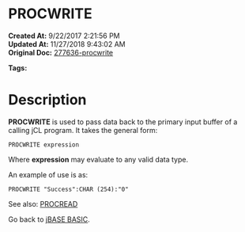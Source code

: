 # PROCWRITE

**Created At:** 9/22/2017 2:21:56 PM  
**Updated At:** 11/27/2018 9:43:02 AM  
**Original Doc:** [277636-procwrite](https://docs.jbase.com/36868-jbase-basic/277636-procwrite)  

**Tags:**
<badge text='jbc' vertical='middle' />
<badge text='jcl' vertical='middle' />

# Description

**PROCWRITE** is used to pass data back to the primary input buffer of a calling jCL program. It takes the general form:

```
PROCWRITE expression
```

Where **expression** may evaluate to any valid data type.

An example of use is as:

```
PROCWRITE "Success":CHAR (254):"0"
```



See also: [PROCREAD](./../procread)

Go back to [jBASE BASIC](./../jbase-basic-programmers-reference-guide).
